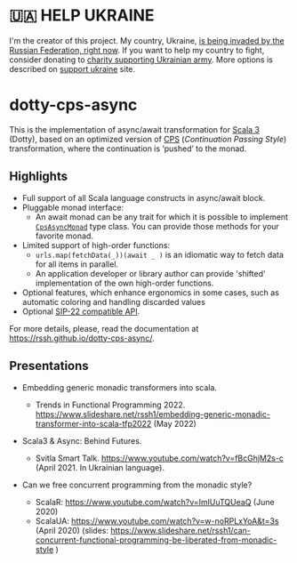 # 🇺🇦 HELP UKRAINE

I'm the creator of this project. 
My country, Ukraine, [is being invaded by the Russian Federation, right now](https://war.ukraine.ua). If you want to help my country to fight, consider donating to [charity supporting Ukrainian army](https://www.comebackalive.in.ua/). More options is described on [support ukraine](https://supportukrainenow.org/) site.

# dotty-cps-async


This is the implementation of async/await transformation for [Scala 3][scala3] (Dotty), based on an optimized version of [CPS] (*Continuation Passing Style*) transformation, where the continuation is ‘pushed’ to the monad. 

## <span id="highlights">Highlights</span>

 * Full support of all Scala language constructs in async/await block.
 * Pluggable monad interface:  
    *  An await monad can be any trait for which it is possible to implement [`CpsAsyncMonad`](https://github.com/rssh/dotty-cps-async/blob/master/shared/src/main/scala/cps/CpsMonad.scala) type class. You can provide those methods for your favorite monad.
 * Limited support of high-order functions:
    * ```urls.map(fetchData(_))(await _ )``` is an idiomatic way to fetch data for all items in parallel.
    * An application developer or library author can provide 'shifted' implementation of the own high-order functions.
 * Optional features, which enhance ergonomics in some cases, such as automatic coloring and handling discarded values
 * Optional [SIP-22 compatible API][sip_22].

For more details, please, read the documentation at https://rssh.github.io/dotty-cps-async/.


## <span id="presentations">Presentations</span>

* Embedding generic monadic transformers into scala.
    * Trends in Functional Programming 2022. https://www.slideshare.net/rssh1/embedding-generic-monadic-transformer-into-scala-tfp2022 (May 2022)

* Scala3 & Async: Behind Futures.
   * Svitla Smart Talk. https://www.youtube.com/watch?v=fBcGhjM2s-c (April 2021. In Ukrainian language).

* Can we free concurrent programming from the monadic style?
    * ScalaR:  https://www.youtube.com/watch?v=ImlUuTQUeaQ  (June 2020)
    * ScalaUA: https://www.youtube.com/watch?v=w-noRPLxYoA&t=3s  (April 2020)
   (slides: https://www.slideshare.net/rssh1/can-concurrent-functional-programming-be-liberated-from-monadic-style )

[cps]: https://en.wikipedia.org/wiki/Continuation-passing_style
[scala3]: https://dotty.epfl.ch/
[sip_22]: https://docs.scala-lang.org/sips/async.html
